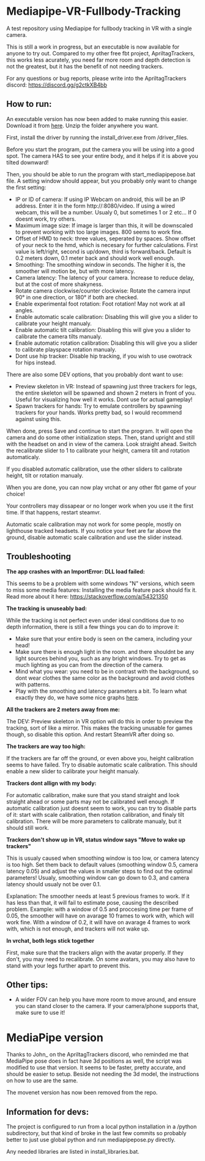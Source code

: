 # Mediapipe-VR-Fullbody-Tracking
A test repository using Mediapipe for fullbody tracking in VR with a single camera.

This is still a work in progress, but an executable is now available for anyone to try out. Compared to my other free fbt project, ApriltagTrackers, this works less acurately, you need far more room and depth detection is not the greatest, but it has the benefit of not needing trackers.

For any questions or bug reports, please write into the ApriltagTrackers discord: https://discord.gg/g2ctkXB4bb

## How to run:

An executable version has now been added to make running this easier. Download it from [here](https://github.com/ju1ce/Mediapipe-VR-Fullbody-Tracking/releases). Unzip the folder anywhere you want.

First, install the driver by running the install_driver.exe from /driver_files.

Before you start the program, put the camera you will be using into a good spot. The camera HAS to see your entire body, and it helps if it is above you tilted downward!

Then, you should be able to run the program with start_mediapipepose.bat file. A setting window should appear, but you probably only want to change the first setting:
- IP or ID of camera: If using IP Webcam on android, this will be an IP address. Enter it in the form http://<ip-here>:8080/video. If using a wired webcam, this will be a number. Usualy 0, but sometimes 1 or 2 etc... If 0 doesnt work, try others.
- Maximum image size: If image is larger than this, it will be downscaled to prevent working with too large images. 800 seems to work fine.
- Offset of HMD to neck: three values, seperated by spaces. Show offset of your neck to the hmd, which is necesary for further calculations. First value is left/right, second is up/down, third is forward/back. Default is 0.2 meters down, 0.1 meter back and should work well enough.
- Smoothing: The smoothing window in seconds. The higher it is, the smoother will motion be, but with more latency.
- Camera latency: The latency of your camera. Increase to reduce delay, but at the cost of more shakyness.
- Rotate camera clockwise/counter clockwise: Rotate the camera input 90° in one direction, or 180° if both are checked.
- Enable experimental foot rotation: Foot rotation! May not work at all angles.
- Enable automatic scale calibration: Disabling this will give you a slider to calibrate your height manualy.
- Enable automatic tilt calibration: Disabling this will give you a slider to calibrate the camera tilts manualy. 
- Enable automatic rotation calibration: Disabling this will give you a slider to calibrate playspace rotation manualy.
- Dont use hip tracker: Disable hip tracking, if you wish to use owotrack for hips instead.
  
There are also some DEV options, that you probably dont want to use:
  - Preview skeleton in VR: Instead of spawning just three trackers for legs, the entire skeleton will be spawned and shown 2 meters in front of you. Useful for visualizing how well it works. Dont use for actual gameplay!
  - Spawn trackers for hands: Try to emulate controllers by spawning trackers for your hands. Works pretty bad, so I would recommend against using this.
  
When done, press Save and continue to start the program. It will open the camera and do some other initialization steps. Then, stand upright and still with the headset on and in view of the camera. Look straight ahead. Switch the recalibrate slider to 1 to calibrate your height, camera tilt and rotation automaticaly.
  
If you disabled automatic calibration, use the other sliders to calibrate height, tilt or rotation manualy.

When you are done, you can now play vrchat or any other fbt game of your choice!
  
Your controllers may dissapear or no longer work when you use it the first time. If that happens, restart steamvr.
  
Automatic scale calibration may not work for some people, mostly on lighthouse tracked headsets. If you notice your feet are far above the ground, disable automatic scale calibration and use the slider instead.

## Troubleshooting
  
**The app crashes with an ImportError: DLL load failed:**
 
This seems to be a problem with some windows "N" versions, which seem to miss some media features: Installing the media feature pack should fix it. Read more about it here: https://stackoverflow.com/a/54321350
  
**The tracking is unuseably bad:**
  
While the tracking is not perfect even under ideal conditions due to no depth information, there is still a few things you can do to improve it:
  
- Make sure that your entire body is seen on the camera, including your head!
- Make sure there is enough light in the room. and there shouldnt be any light sources behind you, such as any bright windows. Try to get as much lighting as you can from the direction of the camera.
- Mind what you wear: you need to be in contrast with the background, so dont wear clothes the same color as the background and avoid clothes with patterns.
- Play with the smoothing and latency parameters a bit. To learn what exactly they do, we have some nice graphs [here](https://github.com/ju1ce/April-Tag-VR-FullBody-Tracker/wiki/Refining-parameters).
 
**All the trackers are 2 meters away from me:**
  
The DEV: Preview skeleton in VR option will do this in order to preview the tracking, sort of like a mirror. This makes the tracking unusable for games though, so disable this option. And restart SteamVR after doing so.
  
**The trackers are way too high:**
  
If the trackers are far off the ground, or even above you, height calibration seems to have failed. Try to disable automatic scale calibration. This should enable a new slider to calibrate your height manualy.
  
**Trackers dont allign with my body:**
  
For automatic calibration, make sure that you stand straight and look straight ahead or some parts may not be calibrated well enough. If automatic calibration just doesnt seem to work, you can try to disable parts of it: start with scale calibration, then rotation calibration, and finaly tilt calibration. There will be more parameters to calibrate manualy, but it should still work.
  
**Trackers don't show up in VR, status window says "Move to wake up trackers"**
  
This is usualy caused when smoothing window is too low, or camera latency is too high. Set them back to default values (smoothing window 0.5, camera latency 0.05) and adjust the values in smaller steps to find out the optimal parameters! Usualy, smoothing window can go down to 0.3, and camera latency should usualy not be over 0.1.

Explanation: The smoother needs at least 5 previous frames to work. If it has less than that, it will fail to estimate pose, causing the described problem. Example: with a window of 0.5 and proccesing time per frame of 0.05, the smoother will have on avarage 10 frames to work with, which will work fine. With a window of 0.2, it will have on avarage 4 frames to work with, which is not enough, and trackers will not wake up.
  
**In vrchat, both legs stick together**
  
First, make sure that the trackers align with the avatar properly. If they don't, you may need to recalibrate. On some avatars, you may also have to stand with your legs further apart to prevent this.
  
## Other tips:
  
- A wider FOV can help you have more room to move around, and ensure you can stand closer to the camera. If your camera/phone supports that, make sure to use it!

# MediaPipe version 

Thanks to John_ on the ApriltagTrackers discord, who reminded me that MediaPipe pose does in fact have 3d positions as well, the script was modified to use that version. It seems to be faster, pretty accurate, and should be easier to setup. Beside not needing the 3d model, the instructions on how to use are the same.

The movenet version has now been removed from the repo.


## Information for devs:

The project is configured to run from a local python installation in a /python subdirectory, but that kind of broke in the last few commits so probably better to just use global python and run mediapipepose.py directly.

Any needed libraries are listed in install_libraries.bat.

